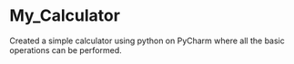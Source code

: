 # My_Calculator

Created a simple calculator using python on PyCharm where all the basic operations can be performed.




